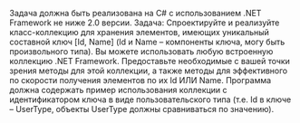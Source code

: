 Задача должна быть реализована на C# с использованием .NET Framework не ниже 2.0
версии.
Задача:
Спроектируйте и реализуйте класс-коллекцию для хранения элементов, имеющих
уникальный составной ключ [Id, Name] (Id и Name – компоненты ключа, могу быть
произвольного типа). Вы можете использовать любую встроенную коллекцию .NET
Framework.
Предоставьте необходимые с вашей точки зрения методы для этой коллекции, а также
методы для эффективного по скорости получения элементов по их Id ИЛИ Name.
Программа должна содержать пример использования коллекции с идентификатором
ключа в виде пользовательского типа (т.е. Id в ключе – UserType, объекты UserType
должны сравниваться по значению).
